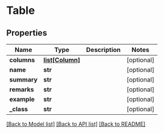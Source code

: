 # Table

## Properties
Name | Type | Description | Notes
------------ | ------------- | ------------- | -------------
**columns** | [**list[Column]**](Column.md) |  | [optional] 
**name** | **str** |  | [optional] 
**summary** | **str** |  | [optional] 
**remarks** | **str** |  | [optional] 
**example** | **str** |  | [optional] 
**_class** | **str** |  | [optional] 

[[Back to Model list]](../README.md#documentation-for-models) [[Back to API list]](../README.md#documentation-for-api-endpoints) [[Back to README]](../README.md)


